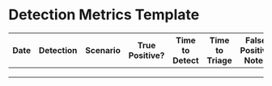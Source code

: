 # Detection Metrics Template

| Date | Detection | Scenario | True Positive? | Time to Detect | Time to Triage | False Positive Notes | Tuning Action |
|------|-----------|----------|----------------|----------------|----------------|----------------------|---------------|
|      |           |          |                |                |                |                      |               |
|      |           |          |                |                |                |                      |               |
|      |           |          |                |                |                |                      |               |
